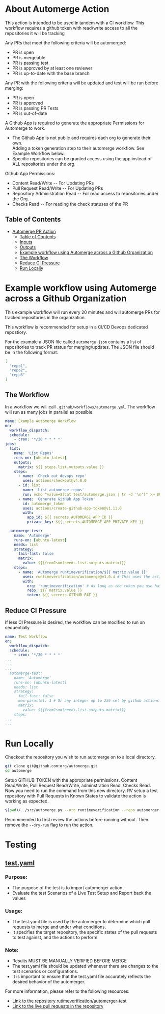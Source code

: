 # About Automerge Action 
This action is intended to be used in tandem with a CI workflow. 
This workflow requires a github token  with read/write access to all the repositories it will be tracking 

Any PRs that meet the following criteria will be automerged:
- PR is open
- PR is mergeable
- PR is passing test
- PR is approved by at least one reviewer
- PR is up-to-date with the base branch

Any PR with the following criteria will be updated and test will be run before merging:
- PR is open
- PR is approved
- PR is passing PR Tests
- PR is out-of-date

A Github App is required to generate the appropriate Permissions for Automerge to work.
- The Github App is not public and requires each org to generate their own.  
  Adding a token generation step to their automerge workflow. See Example Workflow below.
- Specific repositories can be granted access using the app instead of ALL repositories under the org. 

Github App Permissions:
- Content Read/Write -- For Updating PRs
- Pull Request Read/Write -- For Updating PRs
- Repository Administration Read -- For read access to repositories under the Org. 
- Checks Read -- For reading the check statuses of the PR

## Table of Contents
- [Automerge PR Action](#automerge-pr-action)
  - [Table of Contents](#table-of-contents)
  - [Inputs](#inputs)
  - [Outputs](#outputs)
  - [Example workflow using Automerge across a Github Organization](#example-workflow-using-automerge-across-a-github-organization)
  - [The Workflow](#the-workflow)
  - [Reduce CI Pressure](#reduce-ci-pressure)
  - [Run Locally](#run-locally)

# Example workflow using Automerge across a Github Organization
This example workflow will run every 20 minutes and will automerge PRs for tracked repositories in the organization.

This workflow is recommended for setup in a CI/CD Devops dedicated repostiory. 

For the example a JSON file called `automerge.json` contains a list of repositories to track PR status for merging/updates.
The JSON file should be in the following format:
```json
[
  "repo1",
  "repo2",
  "repo3"
]
```

## The Workflow

In a workflow we will call `.github/workflows/automerge.yml`. 
The workflow will run as many jobs in parallel as possible.
```yaml
name: Example Automerge Workflow
on:
  workflow_dispatch:
  schedule:
    - cron: '*/20 * * * *'
jobs:
  list:
    name: 'List Repos'
    runs-on: [ubuntu-latest]
    outputs:
      matrix: ${{ steps.list.outputs.value }}
    steps:
      - name: 'Check out devops repo'
        uses: actions/checkout@v4.0.0
      - id: list
        name: 'List automerge repos'
        run: echo "value=$(cat test/automerge.json | tr -d '\n')" >> $GITHUB_OUTPUT
      - name: 'Generate GitHub App Token'
        id: automerge_token
        uses: actions/create-github-app-token@v1.11.0
        with:
          app_id: ${{ secrets.AUTOMERGE_APP_ID }}
          private_key: ${{ secrets.AUTOMERGE_APP_PRIVATE_KEY }}

  automerge-test:
    name: 'Automerge'
    runs-on: [ubuntu-latest]
    needs: list
    strategy:
      fail-fast: false
      matrix:
        value: ${{fromJson(needs.list.outputs.matrix)}}
    steps:
      - name: 'Automerge runtimeverification/${{ matrix.value }}'
        uses: runtimeverification/automerge@v1.0.4 # This uses the action in the root directory
        with:
          org: 'runtimeverification' # As long as the token you use has access, any org is valid here
          repo: ${{ matrix.value }}
          token: ${{ secrets.GITHUB_PAT }}
```

## Reduce CI Pressure

If less CI Pressure is desired, the workflow can be modified to run on sequentially
```yaml
name: Test Workflow
on:
  workflow_dispatch:
  schedule:
    - cron: '*/20 * * * *'
...
...
...
  automerge-test:
    name: 'Automerge'
    runs-on: [ubuntu-latest]
    needs: list
    strategy:
      fail-fast: false
      max-parallel: 1 # Or any integer up to 256 set by github actions run limit. 
      matrix:
        value: ${{fromJson(needs.list.outputs.matrix)}}
    steps:
...
...
```

# Run Locally
Checkout the repository you wish to run automerge on to a local directory. 
```bash
git clone git@github.com:org/automerge.git
cd automerge
```
Setup GITHUB_TOKEN with the appropriate permissions. Content Read/Write, Pull Request Read/Write, adminstration Read, Checks Read. 
Now you need to run the command from this new directory. 
RV setup a test repository with Pull Requests in Known States to validate the action is working as expected. 
```bash
$(pwd)/../src/automerge.py --org runtimeverification --repo automerger-test --dry-run
```

Recommended to first review the actions before running without. Then remove the `--dry-run` flag to run the action. 

# Testing
## [test.yaml](.github/workflows/test.yaml)

 ### Purpose:
 - The purpose of the test is to import automerger action.
 - Evaluate the test Scenarios of a Live Test Setup and Report back the values
 
 ### Usage:
 - The test.yaml file is used by the automerger to determine which pull requests to merge and under what conditions.
 - It specifies the target repository, the specific states of the pull requests to test against, and the actions to perform.


 ### Note:
 - Results MUST BE MANUALLY VERIFIED BEFORE MERGE
 - The test.yaml file should be updated whenever there are changes to the test scenarios or configurations.
 - It is important to ensure that the test.yaml file accurately reflects the desired behavior of the automerger.

 For more information, please refer to the following resources:
 - [Link to the repository rutimeverification/automerger-test](https://github.com/runtimeverification/automerger-test)
 - [Link to the live pull requests in the repository](https://github.com/runtimeverification/automerger-test/pulls)

